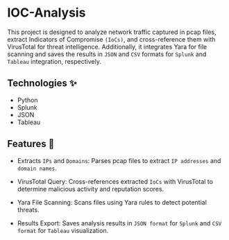 # IOC-Analysis

This project is designed to analyze network traffic captured in pcap files, extract Indicators of Compromise `(IoCs)`, and cross-reference them with VirusTotal for threat intelligence. Additionally, it integrates Yara for file scanning and saves the results in `JSON` and `CSV` formats for `Splunk` and `Tableau` integration, respectively.

## Technologies ✨
* Python
* Splunk
* JSON
* Tableau

## Features 🚀
* Extracts `IPs` and `Domains`: Parses pcap files to extract `IP addresses` and `domain names`.

* VirusTotal Query: Cross-references extracted `IoCs` with VirusTotal to determine malicious activity and reputation scores.

* Yara File Scanning: Scans files using Yara rules to detect potential threats.

* Results Export: Saves analysis results in `JSON format` for `Splunk` and `CSV format` for `Tableau` visualization.
